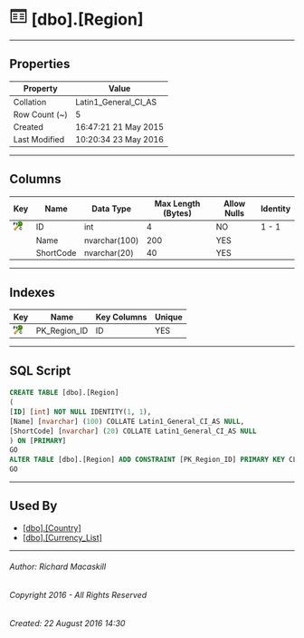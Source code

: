 #### 



# ![Tables](../../../Images/Table32.png) [dbo].[Region]

---

## <a name="#properties"></a>Properties

| Property | Value |
|---|---|
| Collation | Latin1_General_CI_AS |
| Row Count (~) | 5 |
| Created | 16:47:21 21 May 2015 |
| Last Modified | 10:20:34 23 May 2016 |


---

## <a name="#columns"></a>Columns

| Key | Name | Data Type | Max Length (Bytes) | Allow Nulls | Identity |
|---|---|---|---|---|---|
| [![Cluster Primary Key PK_Region_ID: ID](../../../Images/pkcluster.png)](#indexes) | ID | int | 4 | NO | 1 - 1 |
|  | Name | nvarchar(100) | 200 | YES |  |
|  | ShortCode | nvarchar(20) | 40 | YES |  |


---

## <a name="#indexes"></a>Indexes

| Key | Name | Key Columns | Unique |
|---|---|---|---|
| [![Cluster Primary Key PK_Region_ID: ID](../../../Images/pkcluster.png)](#indexes) | PK_Region_ID | ID | YES |


---

## <a name="#sqlscript"></a>SQL Script

```sql
CREATE TABLE [dbo].[Region]
(
[ID] [int] NOT NULL IDENTITY(1, 1),
[Name] [nvarchar] (100) COLLATE Latin1_General_CI_AS NULL,
[ShortCode] [nvarchar] (20) COLLATE Latin1_General_CI_AS NULL
) ON [PRIMARY]
GO
ALTER TABLE [dbo].[Region] ADD CONSTRAINT [PK_Region_ID] PRIMARY KEY CLUSTERED  ([ID]) ON [PRIMARY]
GO

```


---

## <a name="#usedby"></a>Used By

* [[dbo].[Country]](Country.md)
* [[dbo].[Currency_List]](../Programmability/Stored_Procedures/Currency_List.md)


---

###### Author:  Richard Macaskill

###### Copyright 2016 - All Rights Reserved

###### Created: 22 August 2016 14:30

